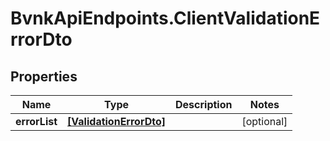 # BvnkApiEndpoints.ClientValidationErrorDto

## Properties

Name | Type | Description | Notes
------------ | ------------- | ------------- | -------------
**errorList** | [**[ValidationErrorDto]**](ValidationErrorDto.md) |  | [optional] 


